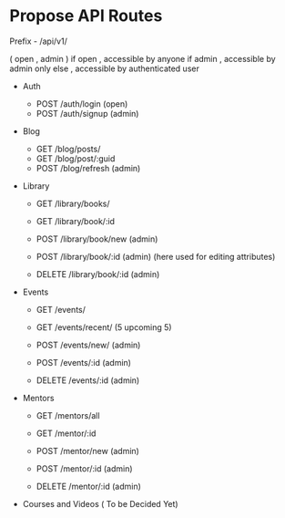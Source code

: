 # Propose API Routes

Prefix - /api/v1/

( open , admin )
 if open , accessible by anyone
 if admin , accessible by admin only
 else , accessible by authenticated user

- Auth
    - POST /auth/login (open)
    - POST /auth/signup (admin)

- Blog 
    - GET /blog/posts/
    - GET /blog/post/:guid
    - POST /blog/refresh (admin)

- Library
    - GET /library/books/ 
    - GET /library/book/:id

    - POST /library/book/new (admin)
    - POST /library/book/:id (admin) (here used for editing attributes)
    
    - DELETE /library/book/:id (admin)
    
- Events
    - GET /events/
    - GET /events/recent/  (5 upcoming 5)
    
    - POST /events/new/ (admin)
    - POST /events/:id  (admin)
    
    - DELETE /events/:id (admin)

- Mentors
    - GET /mentors/all
    - GET /mentor/:id

    - POST /mentor/new (admin)
    - POST /mentor/:id (admin)

    - DELETE /mentor/:id (admin)
    
- Courses and Videos ( To be Decided Yet)